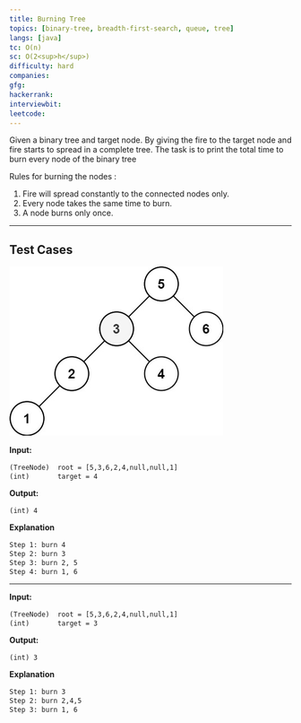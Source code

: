 ```yaml
---
title: Burning Tree
topics: [binary-tree, breadth-first-search, queue, tree]
langs: [java]
tc: O(n)
sc: O(2<sup>h</sup>)
difficulty: hard
companies: 
gfg: 
hackerrank: 
interviewbit: 
leetcode: 
---
```


Given a binary tree and target node. By giving the fire to the target node and fire starts to spread in a complete tree. 
The task is to print the total time to burn every node of the binary tree

Rules for burning the nodes :
1. Fire will spread constantly to the connected nodes only.
2. Every node takes the same time to burn.
3. A node burns only once.

---

## Test Cases

![Burn Tree](../../assets/img/code/binarytree.jpeg)

**Input:**

```
(TreeNode)  root = [5,3,6,2,4,null,null,1]
(int)       target = 4
```

**Output:**
```
(int) 4
```

**Explanation**
```
Step 1: burn 4
Step 2: burn 3
Step 3: burn 2, 5
Step 4: burn 1, 6
```

---

**Input:**

```
(TreeNode)  root = [5,3,6,2,4,null,null,1]
(int)       target = 3
```

**Output:**
```
(int) 3
```

**Explanation**
```
Step 1: burn 3
Step 2: burn 2,4,5
Step 3: burn 1, 6
```